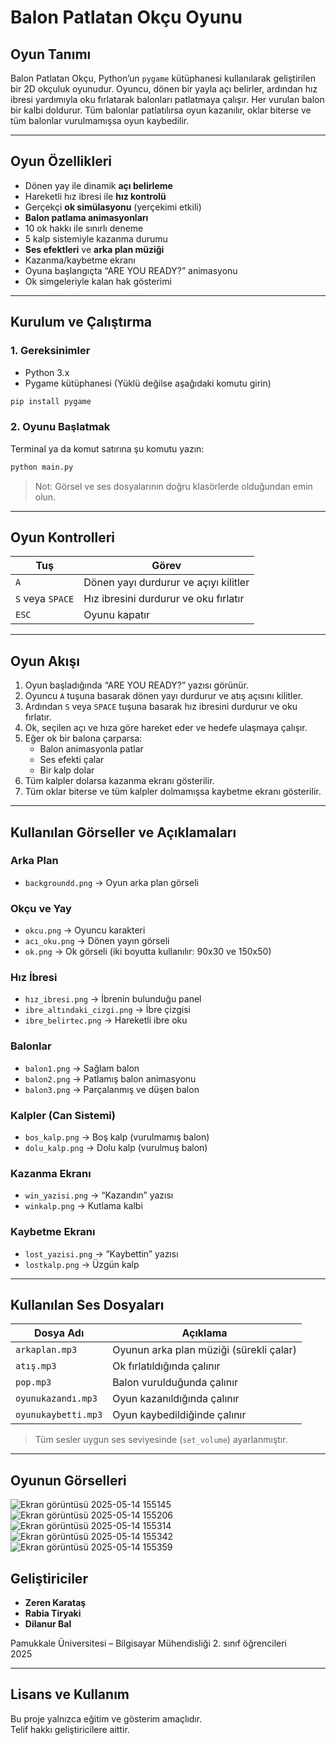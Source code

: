# Balon Patlatan Okçu Oyunu

## Oyun Tanımı
Balon Patlatan Okçu, Python’un `pygame` kütüphanesi kullanılarak geliştirilen bir 2D okçuluk oyunudur. Oyuncu, dönen bir yayla açı belirler, ardından hız ibresi yardımıyla oku fırlatarak balonları patlatmaya çalışır. Her vurulan balon bir kalbi doldurur. Tüm balonlar patlatılırsa oyun kazanılır, oklar biterse ve tüm balonlar vurulmamışsa oyun kaybedilir.

---

## Oyun Özellikleri
- Dönen yay ile dinamik **açı belirleme**
- Hareketli hız ibresi ile **hız kontrolü**
- Gerçekçi **ok simülasyonu** (yerçekimi etkili)
- **Balon patlama animasyonları**
- 10 ok hakkı ile sınırlı deneme
- 5 kalp sistemiyle kazanma durumu
- **Ses efektleri** ve **arka plan müziği**
- Kazanma/kaybetme ekranı
- Oyuna başlangıçta “ARE YOU READY?” animasyonu
- Ok simgeleriyle kalan hak gösterimi

---

## Kurulum ve Çalıştırma

### 1. Gereksinimler
- Python 3.x
- Pygame kütüphanesi (Yüklü değilse aşağıdaki komutu girin)

```bash
pip install pygame
```

### 2. Oyunu Başlatmak

Terminal ya da komut satırına şu komutu yazın:

```bash
python main.py
```

> Not: Görsel ve ses dosyalarının doğru klasörlerde olduğundan emin olun.

---

## Oyun Kontrolleri

| Tuş | Görev |
|-----|-------|
| `A` | Dönen yayı durdurur ve açıyı kilitler |
| `S` veya `SPACE` | Hız ibresini durdurur ve oku fırlatır |
| `ESC` | Oyunu kapatır |

---

## Oyun Akışı
1. Oyun başladığında “ARE YOU READY?” yazısı görünür.
2. Oyuncu `A` tuşuna basarak dönen yayı durdurur ve atış açısını kilitler.
3. Ardından `S` veya `SPACE` tuşuna basarak hız ibresini durdurur ve oku fırlatır.
4. Ok, seçilen açı ve hıza göre hareket eder ve hedefe ulaşmaya çalışır.
5. Eğer ok bir balona çarparsa:
   - Balon animasyonla patlar
   - Ses efekti çalar
   - Bir kalp dolar
6. Tüm kalpler dolarsa kazanma ekranı gösterilir.
7. Tüm oklar biterse ve tüm kalpler dolmamışsa kaybetme ekranı gösterilir.

---

## Kullanılan Görseller ve Açıklamaları

### Arka Plan
- `backgroundd.png` → Oyun arka plan görseli

### Okçu ve Yay
- `okcu.png` → Oyuncu karakteri
- `acı_oku.png` → Dönen yayın görseli
- `ok.png` → Ok görseli (iki boyutta kullanılır: 90x30 ve 150x50)

### Hız İbresi
- `hız_ibresi.png` → İbrenin bulunduğu panel
- `ibre_altındaki_cizgi.png` → İbre çizgisi
- `ibre_belirtec.png` → Hareketli ibre oku

### Balonlar
- `balon1.png` → Sağlam balon
- `balon2.png` → Patlamış balon animasyonu
- `balon3.png` → Parçalanmış ve düşen balon

### Kalpler (Can Sistemi)
- `bos_kalp.png` → Boş kalp (vurulmamış balon)
- `dolu_kalp.png` → Dolu kalp (vurulmuş balon)

### Kazanma Ekranı
- `win_yazisi.png` → “Kazandın” yazısı
- `winkalp.png` → Kutlama kalbi

### Kaybetme Ekranı
- `lost_yazisi.png` → “Kaybettin” yazısı
- `lostkalp.png` → Üzgün kalp

---

## Kullanılan Ses Dosyaları

| Dosya Adı | Açıklama |
|-----------|----------|
| `arkaplan.mp3` | Oyunun arka plan müziği (sürekli çalar) |
| `atış.mp3` | Ok fırlatıldığında çalınır |
| `pop.mp3` | Balon vurulduğunda çalınır |
| `oyunukazandı.mp3` | Oyun kazanıldığında çalınır |
| `oyunukaybetti.mp3` | Oyun kaybedildiğinde çalınır |

> Tüm sesler uygun ses seviyesinde (`set_volume`) ayarlanmıştır.

---

## Oyunun Görselleri
![Ekran görüntüsü 2025-05-14 155145](https://github.com/user-attachments/assets/8ee57a63-ae3b-42f3-9745-999c238d8c13)
![Ekran görüntüsü 2025-05-14 155206](https://github.com/user-attachments/assets/a549b317-7b72-403d-8c55-77a6cad9eff4)
![Ekran görüntüsü 2025-05-14 155314](https://github.com/user-attachments/assets/b622b23b-924b-4796-8137-0eabefa993a9)
![Ekran görüntüsü 2025-05-14 155342](https://github.com/user-attachments/assets/93fbd32f-e94e-47c1-af41-48971b576c2b)
![Ekran görüntüsü 2025-05-14 155359](https://github.com/user-attachments/assets/ad3c4a1b-2769-49f2-9232-e5703e1e6e6c)


## Geliştiriciler

- **Zeren Karataş**
- **Rabia Tiryaki**
- **Dilanur Bal**

Pamukkale Üniversitesi – Bilgisayar Mühendisliği 2. sınıf öğrencileri  
2025

---

## Lisans ve Kullanım
Bu proje yalnızca eğitim ve gösterim amaçlıdır.  
Telif hakkı geliştiricilere aittir.



